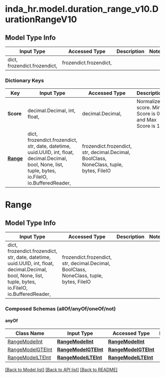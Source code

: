 # inda_hr.model.duration_range_v10.DurationRangeV10

## Model Type Info
Input Type | Accessed Type | Description | Notes
------------ | ------------- | ------------- | -------------
dict, frozendict.frozendict,  | frozendict.frozendict,  |  | 

### Dictionary Keys
Key | Input Type | Accessed Type | Description | Notes
------------ | ------------- | ------------- | ------------- | -------------
**Score** | decimal.Decimal, int, float,  | decimal.Decimal,  | Normalized score. Min Score is 0 and Max Score is 1. | 
**[Range](#Range)** | dict, frozendict.frozendict, str, date, datetime, uuid.UUID, int, float, decimal.Decimal, bool, None, list, tuple, bytes, io.FileIO, io.BufferedReader,  | frozendict.frozendict, str, decimal.Decimal, BoolClass, NoneClass, tuple, bytes, FileIO |  | [optional] 

# Range

## Model Type Info
Input Type | Accessed Type | Description | Notes
------------ | ------------- | ------------- | -------------
dict, frozendict.frozendict, str, date, datetime, uuid.UUID, int, float, decimal.Decimal, bool, None, list, tuple, bytes, io.FileIO, io.BufferedReader,  | frozendict.frozendict, str, decimal.Decimal, BoolClass, NoneClass, tuple, bytes, FileIO |  | 

### Composed Schemas (allOf/anyOf/oneOf/not)
#### anyOf
Class Name | Input Type | Accessed Type | Description | Notes
------------- | ------------- | ------------- | ------------- | -------------
[RangeModelInt](RangeModelInt.md) | [**RangeModelInt**](RangeModelInt.md) | [**RangeModelInt**](RangeModelInt.md) |  | 
[RangeModelGTEInt](RangeModelGTEInt.md) | [**RangeModelGTEInt**](RangeModelGTEInt.md) | [**RangeModelGTEInt**](RangeModelGTEInt.md) |  | 
[RangeModelLTEInt](RangeModelLTEInt.md) | [**RangeModelLTEInt**](RangeModelLTEInt.md) | [**RangeModelLTEInt**](RangeModelLTEInt.md) |  | 

[[Back to Model list]](../../README.md#documentation-for-models) [[Back to API list]](../../README.md#documentation-for-api-endpoints) [[Back to README]](../../README.md)

